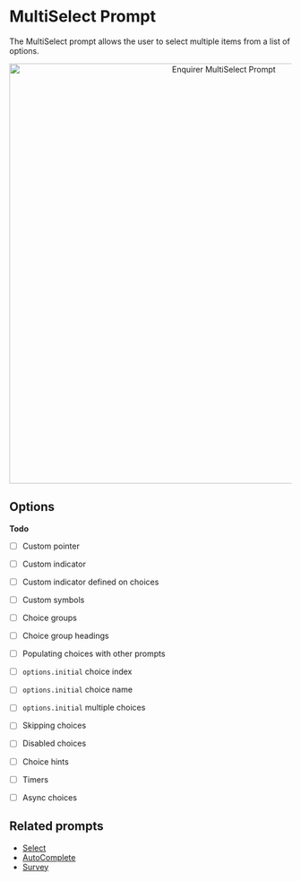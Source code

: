 # MultiSelect Prompt

The MultiSelect prompt allows the user to select multiple items from a list of options.

<p align="center">
  <img src="https://raw.githubusercontent.com/enquirer/enquirer/master/media/multiselect-prompt.gif" alt="Enquirer MultiSelect Prompt" width="750">
</p>

## Options

**Todo**

- [ ] Custom pointer
- [ ] Custom indicator
- [ ] Custom indicator defined on choices
- [ ] Custom symbols
- [ ] Choice groups
- [ ] Choice group headings
- [ ] Populating choices with other prompts 
- [ ] `options.initial` choice index
- [ ] `options.initial` choice name
- [ ] `options.initial` multiple choices
- [ ] Skipping choices
- [ ] Disabled choices
- [ ] Choice hints
- [ ] Timers
- [ ] Async choices


## Related prompts

- [Select](#select-prompt)
- [AutoComplete](#autocomplete-prompt)
- [Survey](#survey-prompt)
